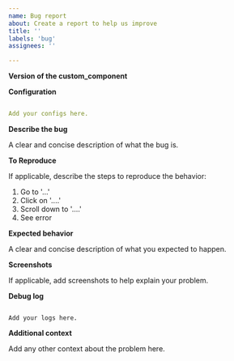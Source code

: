 ```yaml
---
name: Bug report
about: Create a report to help us improve
title: ''
labels: 'bug'
assignees: ''

---
```


<!-- Before you open a new issue, search through the existing issues to see if others have had the same problem.

Issues not containing the minimum requirements will be closed:

- Issues without a description (using the header is not good enough) will be closed.
- Issues without debug logging will be closed.
- Issues without configuration will be closed

-->

**Version of the custom_component**
<!-- If you are not using the newest version, download and try that before opening an issue
If you are unsure about the version check the __init__.py file.
-->

**Configuration**
```yaml

Add your configs here.

```

**Describe the bug**

A clear and concise description of what the bug is.

**To Reproduce**

If applicable, describe the steps to reproduce the behavior:
1. Go to '...'
2. Click on '....'
3. Scroll down to '....'
4. See error

**Expected behavior**

A clear and concise description of what you expected to happen.

**Screenshots**

If applicable, add screenshots to help explain your problem.


**Debug log**
<!-- To enable debug logs check this https://www.home-assistant.io/components/logger/ -->
```text

Add your logs here.

```

**Additional context**

Add any other context about the problem here.
